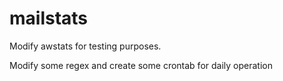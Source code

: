 # mailstats
Modify awstats for testing purposes.

Modify some regex and create some crontab for daily operation
